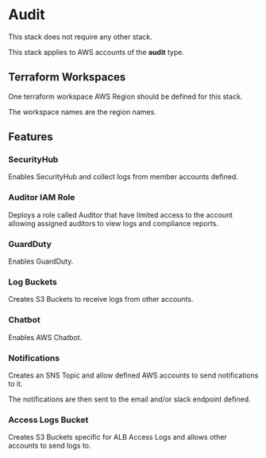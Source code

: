 # Audit

This stack does not require any other stack.

This stack applies to AWS accounts of the **audit** type.

## Terraform Workspaces

One terraform workspace AWS Region should be defined for this stack.

The workspace names are the region names.

## Features

### SecurityHub

Enables SecurityHub and collect logs from member accounts defined.

### Auditor IAM Role

Deploys a role called Auditor that have limited access to the account allowing assigned auditors to view logs and compliance reports.

### GuardDuty

Enables GuardDuty.

### Log Buckets

Creates S3 Buckets to receive logs from other accounts.

### Chatbot

Enables AWS Chatbot.

### Notifications

Creates an SNS Topic and allow defined AWS accounts to send notifications to it.

The notifications are then sent to the email and/or slack endpoint defined.

### Access Logs Bucket

Creates S3 Buckets specific for ALB Access Logs and allows other accounts to send logs to.